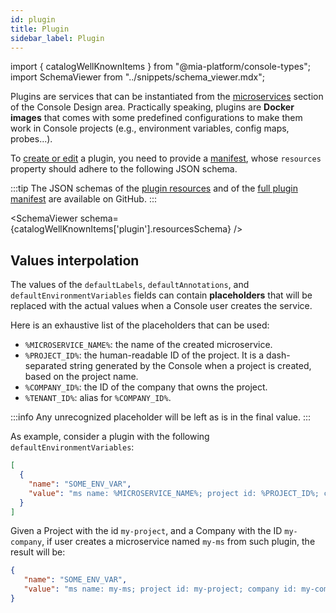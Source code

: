 ```yaml
---
id: plugin
title: Plugin
sidebar_label: Plugin
---
```


import { catalogWellKnownItems } from "@mia-platform/console-types";
import SchemaViewer from "../snippets/schema_viewer.mdx";

Plugins are services that can be instantiated from the [microservices](/development_suite/api-console/api-design/services.md) section of the Console Design area.
Practically speaking, plugins are **Docker images** that comes with some predefined configurations to make them work in Console projects (e.g., environment variables, config maps, probes...).

To [create or edit](/software-catalog/management/overview.md) a plugin, you need to provide a [manifest](/software-catalog/manifests/overview.md), whose `resources` property should adhere to the following JSON schema.

:::tip
The JSON schemas of the [plugin resources](https://raw.githubusercontent.com/mia-platform/console-sdk/refs/tags/%40mia-platform/console-types%400.38.11/packages/console-types/schemas/catalog/plugin.resources.schema.json) and of the [full plugin manifest](https://raw.githubusercontent.com/mia-platform/console-sdk/refs/tags/%40mia-platform/console-types%400.38.11/packages/console-types/schemas/catalog/plugin.manifest.schema.json) are available on GitHub.
:::

<SchemaViewer schema={catalogWellKnownItems['plugin'].resourcesSchema} />

## Values interpolation

The values of the `defaultLabels`, `defaultAnnotations`, and `defaultEnvironmentVariables` fields can contain **placeholders** that will be replaced with the actual values when a Console user creates the service.

Here is an exhaustive list of the placeholders that can be used:

- `%MICROSERVICE_NAME%`: the name of the created microservice.
- `%PROJECT_ID%`: the human-readable ID of the project. It is a dash-separated string generated by the Console when a project is created, based on the project name.
- `%COMPANY_ID%`: the ID of the company that owns the project.
- `%TENANT_ID%`: alias for `%COMPANY_ID%`.

:::info
Any unrecognized placeholder will be left as is in the final value.
:::

As example, consider a plugin with the following `defaultEnvironmentVariables`:

```json
[
  {
    "name": "SOME_ENV_VAR",
    "value": "ms name: %MICROSERVICE_NAME%; project id: %PROJECT_ID%; company id: %COMPANY_ID%"
  }
]
```

Given a Project with the id `my-project`, and a Company with the ID `my-company`, if user creates a microservice named `my-ms` from such plugin, the result will be:

```json
{
   "name": "SOME_ENV_VAR",
   "value": "ms name: my-ms; project id: my-project; company id: my-company"
}
```
